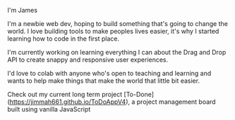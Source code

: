 I'm James

I'm a newbie web dev, hoping to build something that's going to change the world. 
I love building tools to make peoples lives easier, it's why I started learning how to code in the first place. 

I'm currently working on learning everything I can about the Drag and Drop API to create snappy and responsive user experiences. 

I'd love to colab with anyone who's open to teaching and learning and wants to help make things that make the world that little bit easier.


Check out my current long term project [To-Done] (https://jimmah661.github.io/ToDoAppV4), a project management board built using vanilla JavaScript
